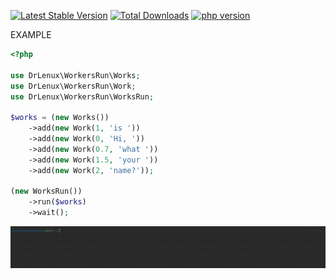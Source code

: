 [![Latest Stable Version](https://img.shields.io/packagist/v/drlenux/workers-run.svg)](https://packagist.org/packages/drlenux/workers-run)
[![Total Downloads](https://img.shields.io/packagist/dt/drlenux/workers-run.svg)](https://packagist.org/packages/drlenux/workers-run)
[![php version](https://img.shields.io/packagist/php-v/drlenux/workers-run.svg)](https://packagist.org/packages/drlenux/workers-run)


EXAMPLE

```php
<?php

use DrLenux\WorkersRun\Works;
use DrLenux\WorkersRun\Work;
use DrLenux\WorkersRun\WorksRun;

$works = (new Works())
    ->add(new Work(1, 'is '))
    ->add(new Work(0, 'Hi, '))
    ->add(new Work(0.7, 'what '))
    ->add(new Work(1.5, 'your '))
    ->add(new Work(2, 'name?'));

(new WorksRun())
    ->run($works)
    ->wait();

```

![](./example/example.gif)